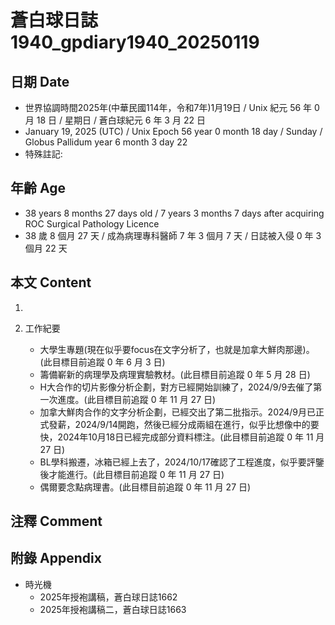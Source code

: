 [_metadata_:encoding]: - "utf-8"
[_metadata_:language]: - "zh-Hant-TW"
[_metadata_:fileformat]: - "markdown"
[_metadata_:MIME_type]: - "text/plain"
[_metadata_:markdown_version]: - "commonmark version 0.30"
[_metadata_:markdown_spec]: - "https://spec.commonmark.org/0.30/"

# 蒼白球日誌1940_gpdiary1940_20250119 #

## 日期 Date ##

* 世界協調時間2025年(中華民國114年，令和7年)1月19日 / Unix 紀元 56 年 0 月 18 日 / 星期日 / 蒼白球紀元 6 年 3 月 22 日
* January 19, 2025 (UTC) / Unix Epoch 56 year 0 month 18 day / Sunday / Globus Pallidum year 6 month 3 day 22
* 特殊註記:

## 年齡 Age ##

* 38 years 8 months 27 days old / 7 years 3 months 7 days after acquiring ROC Surgical Pathology Licence
* 38 歲 8 個月 27 天 / 成為病理專科醫師 7 年 3 個月 7 天 / 日誌被入侵 0 年 3 個月 22 天

## 本文 Content ##

1. 

2. 工作紀要

    - 大學生專題(現在似乎要focus在文字分析了，也就是加拿大鮮肉那邊)。(此目標目前追蹤 0 年 6 月 3 日)
    - 籌備嶄新的病理學及病理實驗教材。(此目標目前追蹤 0 年 5 月 28 日)
    - H大合作的切片影像分析企劃，對方已經開始訓練了，2024/9/9去催了第一次進度。(此目標目前追蹤 0 年 11 月 27 日)
    - 加拿大鮮肉合作的文字分析企劃，已經交出了第二批指示。2024/9月已正式發薪，2024/9/14開跑，然後已經分成兩組在進行，似乎比想像中的要快，2024年10月18日已經完成部分資料標注。(此目標目前追蹤 0 年 11 月 27 日)
    - BL學科搬遷，冰箱已經上去了，2024/10/17確認了工程進度，似乎要評鑒後才能進行。(此目標目前追蹤 0 年 11 月 27 日)
    - 偶爾要念點病理書。(此目標目前追蹤 0 年 11 月 27 日)

## 注釋 Comment ##


## 附錄 Appendix ##

* 時光機
    - 2025年授袍講稿，蒼白球日誌1662
    - 2025年授袍講稿二，蒼白球日誌1663

